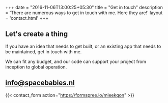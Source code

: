 +++
date = "2016-11-06T13:00:25+05:30"
title = "Get in touch"
description = 'There are numerous ways to get in touch with me. Here they are!'
layout = 'contact.html'
+++

## Let's create a thing

If you have an idea that needs to get built, or an existing app that needs to be maintained, get in touch with me.

We can fit any budget, and our code can support your project from inception to global operation.

## info@spacebabies.nl

{{< contact_form action="https://formspree.io/mleekqon" >}}
